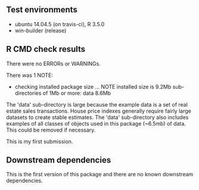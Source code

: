 ## Test environments
* ubuntu 14.04.5 (on travis-ci), R 3.5.0
* win-builder (release)

## R CMD check results
There were no ERRORs or WARNINGs. 

There was 1 NOTE:

* checking installed package size ... NOTE
  installed size is  9.2Mb
  sub-directories of 1Mb or more:
    data   8.6Mb
    
The 'data' sub-directory is large because the example data is a set of real estate sales
transactions.  House price indexes generally require fairly large datasets to create stable
estimates. The 'data' sub-directory also includes examples of all classes of objects used 
in this package (~6.5mb) of data.  This could be removed if necessary. 

This is my first submission. 

## Downstream dependencies
This is the first version of this package and there are no known downstream dependencies. 


